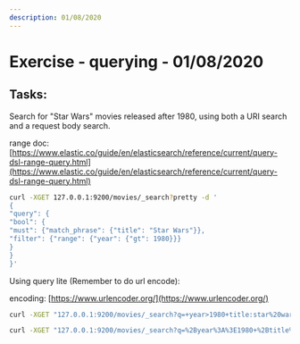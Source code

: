 ```yaml
---
description: 01/08/2020
---
```


# Exercise - querying - 01/08/2020

## Tasks:

Search for "Star Wars" movies released after 1980, using both a URI search and a request body search.

range doc: [https://www.elastic.co/guide/en/elasticsearch/reference/current/query-dsl-range-query.html](https://www.elastic.co/guide/en/elasticsearch/reference/current/query-dsl-range-query.html)

```bash
curl -XGET 127.0.0.1:9200/movies/_search?pretty -d '
{
"query": {
"bool": {
"must": {"match_phrase": {"title": "Star Wars"}},
"filter": {"range": {"year": {"gt": 1980}}}
}
}
}'
```

Using query lite \(Remember to do url encode\):

encoding: [https://www.urlencoder.org/](https://www.urlencoder.org/)

```bash
curl -XGET "127.0.0.1:9200/movies/_search?q=+year>1980+title:star%20wars&pretty"
```

```bash
curl -XGET "127.0.0.1:9200/movies/_search?q=%2Byear%3A%3E1980+%2Btitle%3Astar%20wars&pretty"
```

